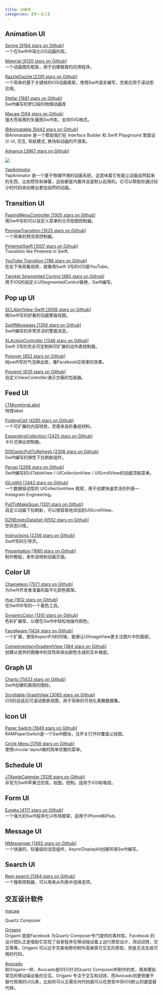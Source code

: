 ```yaml
---
title: 动画库
categories: [举一反三]
---
```




## Animation UI
[Spring [9164 stars on Github]](https://github.com/MengTo/Spring)  
一个在Swift中简化iOS动画的库。

[Material [6120 stars on Github]](https://github.com/CosmicMind/Material)  
一个动画图形框架，用于创建极致的应用程序。

[RazzleDazzle [2291 stars on Github]](https://github.com/IFTTT/RazzleDazzle)  
一个简单的基于关键帧的iOS动画框架，使用Swift语言编写，完美应用于滚动型应用。

[Stellar [1881 stars on Github]](https://github.com/AugustRush/Stellar)  
Swift编写的梦幻般的物理动画库

[Macaw [594 stars on Github]](https://github.com/exyte/Macaw)  
强大而易用的矢量图Swift库，支持SVG格式。

[IBAnimatable [6442 stars on Github]](https://github.com/IBAnimatable/IBAnimatable)  
IBAnimatable 是一个帮助我们在 Interface Builder 和 Swift Playground 里面设计 UI, 交互, 导航模式, 换场和动画的开源库。

[Advance [3967 stars on Github]](https://github.com/storehouse/Advance)

![](https://github.com/storehouse/Advance/raw/master/Assets/logo.gif)

[YapAnimator](https://github.com/yapstudios/YapAnimator)  
YapAnimator 是一个基于物理环境的动画系统，这意味着它有能让动画自然起来的东西，比如惯性和弹簧，这些都是内置并且是默认启用的。它可以帮助你通过较少的代码来创建出更加自然的动画。


## Transition UI

[PagingMenuController [1305 stars on Github]](https://github.com/kitasuke/PagingMenuController)  
用Swift写的可以自定义菜单的分页视图控制器。

[PreviewTransition [1025 stars on Github]](https://github.com/Ramotion/preview-transition)  
一个简单的预览库控制器。

[PinterestSwift [1007 stars on Github]](https://github.com/demonnico/PinterestSwift)  
Transition like Pinterest in Swift.

[YouTube Transition [786 stars on Github]](https://github.com/aslanyanhaik/youtube-iOS)  
在右下角观看视频，就像用Swift 3写的iOS版YouTube。

[Twicket Segmented Control [680 stars on Github]](https://github.com/twicketapp/TwicketSegmentedControl)  
用于iOS的自定义UISegmentedControl替换，Swift编写。

## Pop up UI
[SCLAlertView-Swift [3056 stars on Github]](https://github.com/vikmeup/SCLAlertView-Swift)  
用Swift写的好看的动画警报视图。

[SwiftMessages [1356 stars on Github]](https://github.com/SwiftKickMobile/SwiftMessages)  
Swift编写的非常灵活的警报消息。

[XLActionController [1346 stars on Github]](https://github.com/xmartlabs/XLActionController)  
Swift 3写的完全可定制和可扩展的动作表控制器。

[Popover [852 stars on Github]](https://github.com/corin8823/Popover)  
纯swift写的气泡弹出库，像Facebook应用里的效果。

[ Presentr [635 stars on Github]](https://github.com/IcaliaLabs/Presentr)  
自定义ViewController演示文稿的包装器。

## Feed UI

[LTMorphingLabel](https://github.com/lexrus/LTMorphingLabel)  
特效label

[FoldingCell [4285 stars on Github]](https://github.com/Ramotion/folding-cell)  
一个可扩展的内容特效，灵感来自折叠纸材料。

[ExpandingCollection [2425 stars on Github]](https://github.com/Ramotion/expanding-collection)  
卡片式弹出控制器。

[DGElasticPullToRefresh [2308 stars on Github]]()  
Swift编写的弹性下拉刷新组件。

[Persei [2269 stars on Github]](https://github.com/Yalantis/Persei)  
Swift编写的UITableView / UICollectionView / UIScrollView的动画顶层菜单。

[IGListKit [2443 stars on Github]](https://github.com/Instagram/IGListKit)  
一个数据驱动型的 UICollectionView 框架，用于创建快速灵活的列表—Instagram Engineering。

[PullToMakeSoup [1301 stars on Github]](https://github.com/Yalantis/PullToMakeSoup)  
自定义动画下拉刷新，可以很容易地添加到UIScrollView。

[DZNEmptyDataSet [6552 stars on Github]](https://github.com/dzenbot/DZNEmptyDataSet)  
空状态UI库。

[Instructions [2256 stars on Github]](https://github.com/ephread/Instructions)  
Swift写的引导页。

[Presentation [1680 stars on Github]](https://github.com/hyperoslo/Presentation)  
制作教程，发布说明和动画页面。

## Color UI
[Chameleon [7071 stars on Github]](https://github.com/ViccAlexander/Chameleon)   
为Swift开发者准备的扁平化颜色框架。

[ Hue [1612 stars on Github]](https://github.com/hyperoslo/Hue)  
在Swift中写的一个着色工具。

[DynamicColor [1310 stars on Github]](https://github.com/yannickl/DynamicColor)  
色彩扩展库，以便在Swift中轻松地操作颜色。

[FaceAware [1424 stars on Github]](https://github.com/BeauNouvelle/FaceAware)  
一个扩展，使用AspectFill的时候，能够让UIImageView更关注图片中的面部。

[ComplimentaryGradientView [384 stars on Github]](https://github.com/gkye/ComplimentaryGradientView)  
创建从提供的图像中的显性和突出颜色生成的互补梯度。

## Graph UI
[Charts [11433 stars on Github]](https://github.com/danielgindi/Charts)  
Swift创建的美观的图标。

[Scrollable-GraphView [3065 stars on Github]](https://github.com/philackm/ScrollableGraphView)  
iOS的自适应可滚动图表视图，用于简单的可视化离散数据集。

## Icon UI
[Paper Switch [1849 stars on Github]](https://github.com/Ramotion/paper-switch)  
RAMPaperSwitch是一个Swift模块，当开关打开时覆盖父视图。

[Circle Menu [1768 stars on Github]](https://github.com/Ramotion/circle-menu)  
使用circular layout做的简单优雅的菜单。


## Schedule UI
[JTAppleCalendar [1026 stars on Github]](https://github.com/patchthecode/JTAppleCalendar)  
非官方Swift苹果日历库。视图。控制。适用于iOS和电视。

## Form UI
[Eureka [4117 stars on Github]](https://github.com/mamaral/Neon)  
一个强大的Swift程序化UI布局框架，适用于iPhone和iPad。

## Message UI
[NMessenger [1492 stars on Github]](https://github.com/eBay/NMessenger)  
一个快速的，轻量级的消息组件，AsyncDisplaykit创建并用Swift编写。

## Search UI
[Reel-search [1364 stars on Github]](https://github.com/Ramotion/reel-search)  
一个搜索控制器，可以用来从列表中选择选项。



## 交互设计软件
[macaw](http://download.macaw.co)

Quartz Composer

[Origami](http://facebook.github.io/origami/)  
Origami 就是Facebook 为Quartz Composer专门提供的素材库，Facebook 的设计团队正是借助它实现了自家程序在移动端设备上运行原型设计，测试动效，交互等等。Origami 可以近乎完美地帮你制作高保真可交互的原型，但是无法生成可用的代码。


[Avocado](http://labs.ideo.com/2014/05/27/avocado/)  
和Origami一样，Avocado是IDEO针对Quartz Composer所制作的库，用来模拟常见的移动端设备的交互。Origami 专注于交互和动效，而Avocado则更侧重于替代常用的UI元素，比如你可以无需任何代码就可以在原型中将iOS默认的键盘替代掉。
